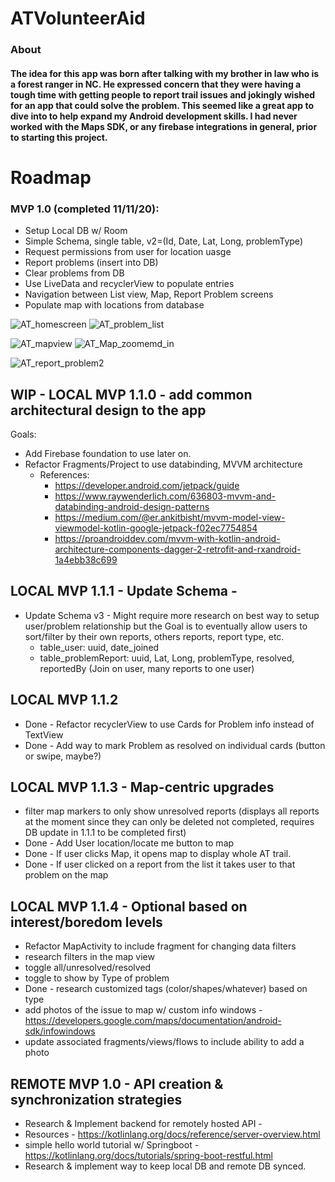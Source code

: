 # ATVolunteerAid

### About
#### The idea for this app was born after talking with my brother in law who is a forest ranger in NC. He expressed concern that they were having a tough time with getting people to report trail issues and jokingly wished for an app that could solve the problem. This seemed like a great app to dive into to help expand my Android development skills. I had never worked with the Maps SDK, or any firebase integrations in general, prior to starting this project. 

# Roadmap

### MVP 1.0 (completed 11/11/20):
- Setup Local DB w/ Room
- Simple Schema, single table, v2=(Id, Date, Lat, Long, problemType)
- Request permissions from user for location uasge
- Report problems (insert into DB)
- Clear problems from DB
- Use LiveData and recyclerView to populate entries
- Navigation between List view, Map, Report Problem screens
- Populate map with locations from database

![AT_homescreen](https://user-images.githubusercontent.com/19226510/139610104-49161045-5712-4f47-969a-c912326a09fa.png) ![AT_problem_list](https://user-images.githubusercontent.com/19226510/139612066-b911c4eb-f933-4026-a58c-476241e7d170.png)

![AT_mapview](https://user-images.githubusercontent.com/19226510/139610230-d6d6ae2a-c912-444f-b3f3-d6a49d03bae8.png) ![AT_Map_zoomemd_in](https://user-images.githubusercontent.com/19226510/139609939-378ce70b-016f-426f-b54a-f312b160854c.png)

![AT_report_problem2](https://user-images.githubusercontent.com/19226510/139612138-22e0f523-53e7-4f01-9a62-f32ae9ef6356.png)

## WIP - LOCAL MVP 1.1.0 - add common architectural design to the app 
Goals:
- Add Firebase foundation to use later on.
- Refactor Fragments/Project to use databinding, MVVM architecture
  - References:
    - https://developer.android.com/jetpack/guide
    - https://www.raywenderlich.com/636803-mvvm-and-databinding-android-design-patterns
    - https://medium.com/@er.ankitbisht/mvvm-model-view-viewmodel-kotlin-google-jetpack-f02ec7754854
    - https://proandroiddev.com/mvvm-with-kotlin-android-architecture-components-dagger-2-retrofit-and-rxandroid-1a4ebb38c699

## LOCAL MVP 1.1.1 - Update Schema -
- Update Schema v3 - Might require more research on best way to setup user/problem relationship but the Goal is to
                     eventually allow users to sort/filter by their own reports, others reports, report type, etc.
  - table_user: uuid, date_joined
  - table_problemReport: uuid, Lat, Long, problemType, resolved, reportedBy (Join on user, many reports to one user)

## LOCAL MVP 1.1.2
- Done - Refactor recyclerView to use Cards for Problem info instead of TextView
- Done - Add way to mark Problem as resolved on individual cards (button or swipe, maybe?)

## LOCAL  MVP 1.1.3 - Map-centric upgrades
- filter map markers to only show unresolved reports (displays all reports at the moment since they can only be deleted not completed, requires DB update in 1.1.1 to be completed first)
- Done - Add User location/locate me button to map
- Done - If user clicks Map, it opens map to display whole AT trail.
- Done - If user clicked on a report from the list it takes user to that problem on the map

## LOCAL MVP 1.1.4 - Optional based on interest/boredom levels
- Refactor MapActivity to include fragment for changing data filters
- research filters in the map view
 - toggle all/unresolved/resolved
 - toggle to show by Type of problem
- Done - research customized tags (color/shapes/whatever) based on type
- add photos of the issue to map w/ custom info windows - https://developers.google.com/maps/documentation/android-sdk/infowindows
 - update associated fragments/views/flows to include ability to add a photo

## REMOTE MVP 1.0 - API creation & synchronization strategies
- Research & Implement backend for remotely hosted API -
 - Resources - https://kotlinlang.org/docs/reference/server-overview.html
 - simple hello world tutorial w/ Springboot - https://kotlinlang.org/docs/tutorials/spring-boot-restful.html
- Research & implement way to keep local DB and remote DB synced.
